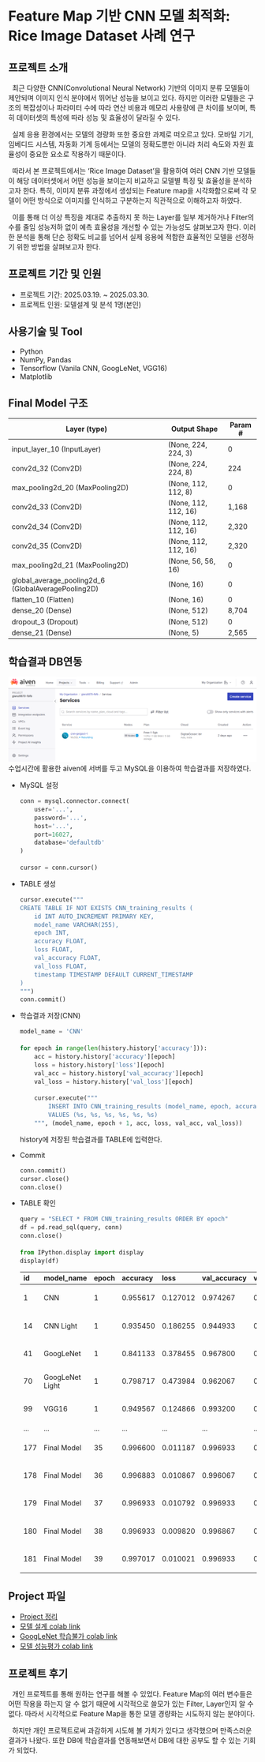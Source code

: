 # Feature Map 기반 CNN 모델 최적화: Rice Image Dataset 사례 연구

## 프로젝트 소개
&nbsp;&nbsp;최근 다양한 CNN(Convolutional Neural Network) 기반의 이미지 분류 모델들이 제안되며 이미지 인식 분야에서 뛰어난 성능을 보이고 있다. 하지만 이러한 모델들은 구조의 복잡성이나 파라미터 수에 따라 연산 비용과 메모리 사용량에 큰 차이를 보이며, 특히 데이터셋의 특성에 따라 성능 및 효율성이 달라질 수 있다.<br/>

&nbsp;&nbsp;실제 응용 환경에서는 모델의 경량화 또한 중요한 과제로 떠오르고 있다. 모바일 기기, 임베디드 시스템, 자동화 기계 등에서는 모델의 정확도뿐만 아니라 처리 속도와 자원 효율성이 중요한 요소로 작용하기 때문이다.<br/>

&nbsp;&nbsp;따라서 본 프로젝트에서는 ‘Rice Image Dataset’을 활용하여 여러 CNN 기반 모델들이 해당 데이터셋에서 어떤 성능을 보이는지 비교하고 모델별 특징 및 효율성을 분석하고자 한다. 특히, 이미지 분류 과정에서 생성되는 Feature map을 시각화함으로써 각 모델이 어떤 방식으로 이미지를 인식하고 구분하는지 직관적으로 이해하고자 하였다.<br/>

&nbsp;&nbsp;이를 통해 더 이상 특징을 제대로 추출하지 못 하는 Layer를 일부 제거하거나 Filter의 수를 줄임 성능저하 없이 예측 효율성을 개선할 수 있는 가능성도 살펴보고자 한다. 이러한 분석을 통해 단순 정확도 비교를 넘어서 실제 응용에 적합한 효율적인 모델을 선정하기 위한 방법을 살펴보고자 한다.<br/>

## 프로젝트 기간 및 인원
- 프로젝트 기간: 2025.03.19. ~ 2025.03.30.
- 프로젝트 인원: 모델설계 및 분석 1명(본인)

## 사용기술 및 Tool
- Python
- NumPy, Pandas
- Tensorflow (Vanila CNN, GoogLeNet, VGG16)
- Matplotlib

## Final Model 구조
| Layer (type)                         | Output Shape         | Param #     |
|-------------------------------------|----------------------|-------------|
| input_layer_10 (InputLayer)         | (None, 224, 224, 3)  | 0           |
| conv2d_32 (Conv2D)                  | (None, 224, 224, 8)  | 224         |
| max_pooling2d_20 (MaxPooling2D)     | (None, 112, 112, 8)  | 0           |
| conv2d_33 (Conv2D)                  | (None, 112, 112, 16) | 1,168       |
| conv2d_34 (Conv2D)                  | (None, 112, 112, 16) | 2,320       |
| conv2d_35 (Conv2D)                  | (None, 112, 112, 16) | 2,320       |
| max_pooling2d_21 (MaxPooling2D)     | (None, 56, 56, 16)   | 0           |
| global_average_pooling2d_6 (GlobalAveragePooling2D) | (None, 16) | 0     |
| flatten_10 (Flatten)                | (None, 16)           | 0           |
| dense_20 (Dense)                    | (None, 512)          | 8,704       |
| dropout_3 (Dropout)                 | (None, 512)          | 0           |
| dense_21 (Dense)                    | (None, 5)            | 2,565       |

## 학습결과 DB연동
![alt text](/db_1.png)<br/>
수업시간에 활용한 aiven에 서버를 두고 MySQL을 이용하여 학습결과를 저장하였다.

- MySQL 설정
    ```python
    conn = mysql.connector.connect(
        user='...',
        password='...',
        host='...',
        port=16027,
        database='defaultdb'
    )

    cursor = conn.cursor()
    ```
- TABLE 생성
    ```python
    cursor.execute("""
    CREATE TABLE IF NOT EXISTS CNN_training_results (
        id INT AUTO_INCREMENT PRIMARY KEY,
        model_name VARCHAR(255),
        epoch INT,
        accuracy FLOAT,
        loss FLOAT,
        val_accuracy FLOAT,
        val_loss FLOAT,
        timestamp TIMESTAMP DEFAULT CURRENT_TIMESTAMP
    )
    """)
    conn.commit()
    ```
- 학습결과 저장(CNN)
    ```python
    model_name = 'CNN'

    for epoch in range(len(history.history['accuracy'])):
        acc = history.history['accuracy'][epoch]
        loss = history.history['loss'][epoch]
        val_acc = history.history['val_accuracy'][epoch]
        val_loss = history.history['val_loss'][epoch]

        cursor.execute("""
            INSERT INTO CNN_training_results (model_name, epoch, accuracy, loss, val_accuracy, val_loss)
            VALUES (%s, %s, %s, %s, %s, %s)
        """, (model_name, epoch + 1, acc, loss, val_acc, val_loss))
    ```
    history에 저장된 학습결과를 TABLE에 입력한다.

- Commit
    ```python
    conn.commit()
    cursor.close()
    conn.close()
    ```

- TABLE 확인
    ```python
    query = "SELECT * FROM CNN_training_results ORDER BY epoch"
    df = pd.read_sql(query, conn)
    conn.close()

    from IPython.display import display
    display(df)
    ```

    | id  | model_name        | epoch | accuracy  | loss     | val_accuracy | val_loss | timestamp           |
    |-----|-------------------|-------|-----------|----------|--------------|----------|----------------------|
    | 1   | CNN               | 1     | 0.955617  | 0.127012 | 0.974267     | 0.074242 | 2025-03-28 01:26:37 |
    | 14  | CNN Light         | 1     | 0.935450  | 0.186255 | 0.944933     | 0.152867 | 2025-03-28 01:34:42 |
    | 41  | GoogLeNet         | 1     | 0.841133  | 0.378455 | 0.967800     | 0.097555 | 2025-03-28 02:01:56 |
    | 70  | GoogLeNet Light   | 1     | 0.798717  | 0.473984 | 0.962067     | 0.106132 | 2025-03-28 02:14:34 |
    | 99  | VGG16             | 1     | 0.949567  | 0.124866 | 0.993200     | 0.023065 | 2025-03-28 02:22:31 |
    | ... | ...               | ...   | ...       | ...      | ...          | ...      | ...                  |
    | 177 | Final Model       | 35    | 0.996600  | 0.011187 | 0.996933     | 0.010730 | 2025-03-28 02:55:58 |
    | 178 | Final Model       | 36    | 0.996883  | 0.010867 | 0.996067     | 0.012451 | 2025-03-28 02:55:58 |
    | 179 | Final Model       | 37    | 0.996933  | 0.010792 | 0.996933     | 0.010512 | 2025-03-28 02:55:59 |
    | 180 | Final Model       | 38    | 0.996933  | 0.009820 | 0.996867     | 0.010371 | 2025-03-28 02:55:59 |
    | 181 | Final Model       | 39    | 0.997017  | 0.010021 | 0.996933     | 0.010352 | 2025-03-28 02:55:59 |

## Project 파일
- [Project 정리](/2025-03-22-cnn_project.md)
- [모델 설계 colab link](https://colab.research.google.com/drive/1WgjlYTLEkDyacbimKDHpdKw0LBZn4aTi?usp=sharing)
- [GoogLeNet 학습불가 colab link](https://colab.research.google.com/drive/1Wt_dMel9Vv8HwzGIlkuvochkIFNWLsv0?usp=sharing)
- [모델 성능평가 colab link](https://colab.research.google.com/drive/1x-QuXOEOWcSqWvZlDuVOeBu88Hb8jMWO?usp=sharing)

## 프로젝트 후기
&nbsp;&nbsp;개인 프로젝트를 통해 원하는 연구를 해볼 수 있었다. Feature Map의 여러 변수들은 어떤 작용을 하는지 알 수 없기 때문에 시각적으로 쓸모가 있는 Filter, Layer인지 알 수 없다. 따라서 시각적으로 Feature Map을 통한 모델 경량화는 시도하지 않는 분야이다.<br/>

&nbsp;&nbsp;하지만 개인 프로젝트로써 과감하게 시도해 볼 가치가 있다고 생각했으며 만족스러운 결과가 나왔다. 또한 DB에 학습결과를 연동해보면서 DB에 대한 공부도 할 수 있는 기회가 되었다.<br/>
